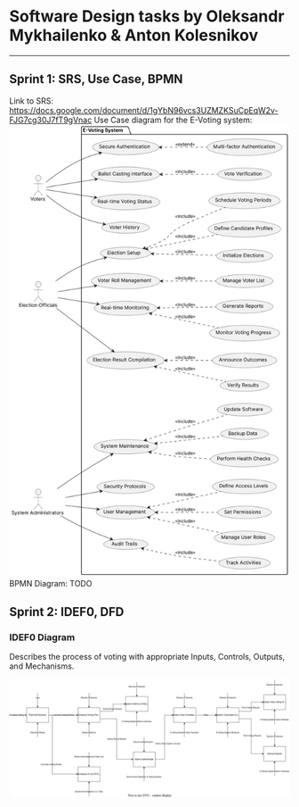 # Software Design tasks by Oleksandr Mykhailenko & Anton Kolesnikov

---

## Sprint 1: SRS, Use Case, BPMN

Link to SRS: https://docs.google.com/document/d/1gYbN96vcs3UZMZKSuCpEqW2v-FJG7cg30J7fT9gVnac
Use Case diagram for the E-Voting system: ![Use Case](diagrams/e_voting_use_case.png)
BPMN Diagram: TODO

## Sprint 2: IDEF0, DFD

### IDEF0 Diagram

Describes the process of voting with appropriate Inputs, Controls, Outputs, and Mechanisms.

![IDEF0 Diagram](diagrams/e_voting_idef0.svg)


